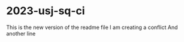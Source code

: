 # 2023-usj-sq-ci
This is the new version of the readme file
I am creating a conflict
And another line